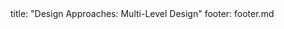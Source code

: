 <frontmatter>
title: "Design Approaches: Multi-Level Design"
footer: footer.md
</frontmatter>

<include src="navbar.md" boilerplate />

<include src="container-inPage-asFlat.md" boilerplate />